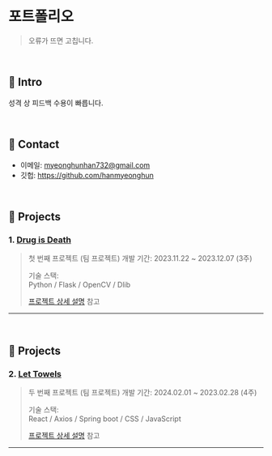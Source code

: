
# 포트폴리오

>오류가 뜨면 고칩니다.

</br>

## :pushpin: Intro
성격 상 피드백 수용이 빠릅니다.

</br>

## :pushpin: Contact
- 이메일: myeonghunhan732@gmail.com
- 깃헙: https://github.com/hanmyeonghun

</br>

## :pushpin: Projects
### 1. [Drug is Death]((https://github.com/2023-SMHRD-IS-CLOUD-1/StrongRepo))
>첫 번째 프로젝트 (팀 프로젝트) 
>개발 기간: 2023.11.22 ~ 2023.12.07 (3주) 
>  
>기술 스택:  
>Python / Flask / OpenCV / Dlib 
>  
>[프로젝트 상세 설명](https://github.com/2023-SMHRD-IS-CLOUD-1/StrongRepo) 참고

---

</br>

## :pushpin: Projects
### 2. [Let Towels]((https://github.com/2023-SMHRD-IS-CLOUD-1/Kingsman))
>두 번째 프로젝트 (팀 프로젝트) 
>개발 기간: 2024.02.01 ~ 2023.02.28 (4주) 
>  
>기술 스택:  
>React / Axios / Spring boot / CSS / JavaScript 
>  
>[프로젝트 상세 설명](https://github.com/2023-SMHRD-IS-CLOUD-1/Kingsman) 참고

---
